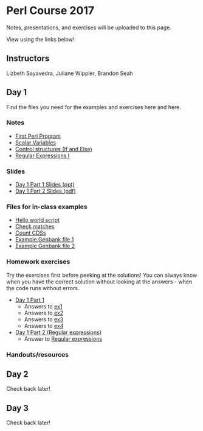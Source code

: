 # Perl Course 2017

Notes, presentations, and exercises will be uploaded to this page.

View using the links below!

## Instructors

Lizbeth Sayavedra, Juliane Wippler, Brandon Seah

## Day 1

Find the files you need for the examples and exercises here and here.

### Notes

 * [First Perl Program](Day1-1_JWI/first_perl_program.ipynb)
 * [Scalar Variables](Day1-1_JWI/scalar_variables.ipynb)
 * [Control structures (If and Else)](Day1-1_JWI/control_structures_if_elsif.ipynb)
 * [Regular Expressions I](Day1-1_JWI/regular_expressions_I.ipynb)

### Slides

 * [Day 1 Part 1 Slides (ppt)](Day1-1_JWI/Day1_intro_scalars_regex.pptx)
 * [Day 1 Part 2 Slides (pdf)](Day1-2_LSA/Day1-2_LSA/)

### Files for in-class examples

 * [Hello world script](Day1-1_JWI/helloworld.pl)
 * [Check matches](Day1-1_JWI/check_match.pl)
 * [Count CDSs](Day1-1_JWI/count_CDS.pl)
 * [Example Genbank file 1](Day1-1_JWI/example_genbank.gbk)
 * [Example Genbank file 2](Day1-2_LSA/Example_singleCDS.gbk)

### Homework exercises

Try the exercises first before peeking at the solutions! You can always know when you have the correct solution without looking at the answers - when the code runs without errors.

 * [Day 1 Part 1](Day1-1_JWI/homework_exercises_day1-1.ipynb)
   * Answers to [ex1](Day1-1_JWI/homework_ex1_answers)
   * Answers to [ex2](Day1-1_JWI/homework_ex2_answers)
   * Answers to [ex3](Day1-1_JWI/homework_ex3_answers)
   * Answers to [ex4](Day1-1_JWI/homework_ex4_answers)
 * [Day 1 Part 2 (Regular expressions)](Day1-2_LSA/Exercises-REGEX_LS.ipynb)
   * Answer to [Regular expressions](Day1-2_LSA/HomeworkSoultionREGEX.pl)

### Handouts/resources



## Day 2

Check back later!


## Day 3

Check back later!
